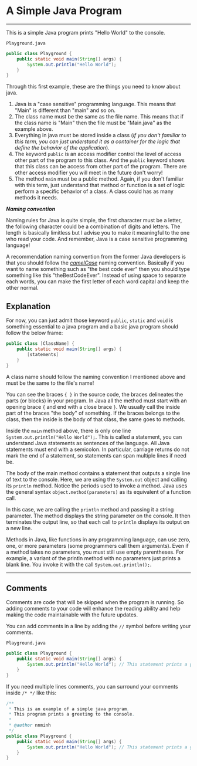 
# A Simple Java Program

---

This is a simple Java program prints "Hello World" to the console.

`Playground.java`

```java
public class Playground {
    public static void main(String[] args) {
        System.out.println("Hello World");
    }
}
```

Through this first example, these are the things you need to know about java.

1. Java is a "case sensitive" programming language. This means that "Main" is different than "main" and so on.
2. The class name must be the same as the file name. This means that if the class name is "Main" then the file must be "Main.java" as the example above.
3. Everything in java must be stored inside a class (*if you don't familiar to this term, you can just understand it as a container for the logic that define the behavior of the application*).
4. The keyword `public` is an access modifier control the level of access other part of the program to this class. And the `public` keyword shows that this class can be access from other part of the program. There are other access modifier you will meet in the future don't worry!
5. The method `main` must be a public method. Again, if you don't familiar with this term, just understand that method or function is a set of logic perform a specific behavior of a class. A class could has as many methods it needs.

***Naming convention***

Naming rules for Java is quite simple, the first character must be a letter, the following character could be a combination of digits and letters. The length is basically limitless but I advise you to make it meaningful to the one who read your code. And remember, Java is a case sensitive programming language!

A recommendation naming convention from the former Java developers is that you should follow the [*camelCase*](https://en.wikipedia.org/wiki/Camel_case) naming convention. Basically if you want to name something such as "the best code ever" then you should type something like this "theBestCodeEver". Instead of using space to separate each words, you can make the first letter of each word capital and keep the other normal.

## Explanation

For now, you can just admit those keyword `public`, `static` and `void` is something essential to a java program and a basic java program should follow the below frame:

```java
public class [ClassName] {
    public static void main(String[] args) {
        [statements]
    }
}
```

A class name should follow the naming convention I mentioned above and must be the same to the file's name!

You can see the braces `{ }` in the source code, the braces delineates the parts (or blocks) in your program. In Java all the method must start with an opening brace `{` and end with a close brace `}`. We usually call the inside part of the braces "the body" of something. If the braces belongs to the class, then the inside is the body of that class, the same goes to methods.

Inside the `main` method above, there is only one line `System.out.println("Hello World");`. This is called a statement, you can understand Java statements as sentences of the language. All Java statements must end with a semicolon. In particular, carriage returns do not mark the end of a statement, so statements can span multiple lines if need be.

The body of the main method contains a statement that outputs a single line of text to the console. Here, we are using the `System.out` object and calling its `println` method. Notice the periods used to invoke a method. Java uses the general syntax `object.method(parameters)` as its equivalent of a function call.

In this case, we are calling the `println` method and passing it a string parameter. The method displays the string parameter on the console. It then terminates the output line, so that each call to `println` displays its output on a new line.

Methods in Java, like functions in any programming language, can use zero, one, or more parameters (some programmers call them arguments). Even if a method takes no parameters, you must still use empty parentheses. For example, a variant of the println method with no parameters just prints a blank line. You invoke it with the call `System.out.println();`.

---

## Comments

Comments are code that will be skipped when the program is running. So adding comments to your code will enhance the reading ability and help making the code maintainable with the future updates.

You can add comments in a line by adding the `//` symbol before writing your comments.

`Playground.java`

```java
public class Playground {
    public static void main(String[] args) {
        System.out.println("Hello World"); // This statement prints a greet to the console.
    }
}
```

If you need multiple lines comments, you can surround your comments inside `/* */` like this:

```java
/**
 * This is an example of a simple java program.
 * This program prints a greeting to the console.
 * 
 * @author nnminh
 */
public class Playground {
    public static void main(String[] args) {
        System.out.println("Hello World"); // This statement prints a greeting to the console.
    }
}
```
